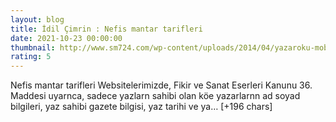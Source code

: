 ```yaml
--- 
layout: blog
title: İdil Çimrin : Nefis mantar tarifleri
date: 2021-10-23 00:00:00
thumbnail: http://www.sm724.com/wp-content/uploads/2014/04/yazaroku-mobil21.jpg
rating: 5
---
```

Nefis mantar tarifleri
Websitelerimizde, Fikir ve Sanat Eserleri Kanunu 36. Maddesi uyarnca, sadece yazlarn sahibi olan köe yazarlarnn ad soyad bilgileri, yaz sahibi gazete bilgisi, yaz tarihi ve ya… [+196 chars]